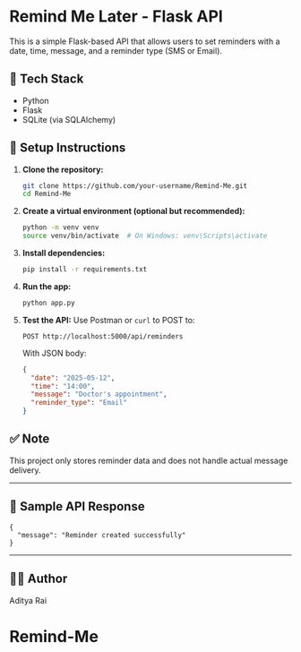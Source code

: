 # Remind Me Later - Flask API

This is a simple Flask-based API that allows users to set reminders with a date, time, message, and a reminder type (SMS or Email).

## 🔧 Tech Stack
- Python
- Flask
- SQLite (via SQLAlchemy)

## 🚀 Setup Instructions

1. **Clone the repository:**
   ```bash
   git clone https://github.com/your-username/Remind-Me.git
   cd Remind-Me
   ```

2. **Create a virtual environment (optional but recommended):**
   ```bash
   python -m venv venv
   source venv/bin/activate  # On Windows: venv\Scripts\activate
   ```

3. **Install dependencies:**
   ```bash
   pip install -r requirements.txt
   ```

4. **Run the app:**
   ```bash
   python app.py
   ```

5. **Test the API:**
   Use Postman or `curl` to POST to:
   ```
   POST http://localhost:5000/api/reminders
   ```

   With JSON body:
   ```json
   {
     "date": "2025-05-12",
     "time": "14:00",
     "message": "Doctor's appointment",
     "reminder_type": "Email"
   }
   ```

## ✅ Note
This project only stores reminder data and does not handle actual message delivery.

---

## 📂 Sample API Response
```
{
  "message": "Reminder created successfully"
}
```

---

## 👨‍💻 Author
Aditya Rai
# Remind-Me
